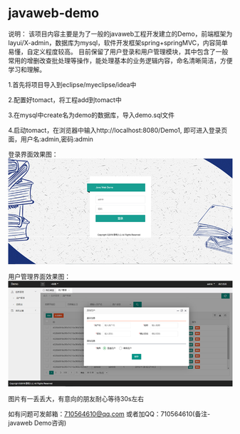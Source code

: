 # javaweb-demo

说明：
该项目内容主要是为了一般的javaweb工程开发建立的Demo，前端框架为layui/X-admin，数据库为mysql，软件开发框架spring+springMVC，内容简单易懂，自定义程度较高。
目前保留了用户登录和用户管理模块，其中包含了一般常用的增删改查批处理等操作，能处理基本的业务逻辑内容，命名清晰简洁，方便学习和理解。  

1.首先将项目导入到eclipse/myeclipse/idea中  

2.配置好tomact，将工程add到tomact中  

3.在mysql中create名为demo的数据库，导入demo.sql文件  

4.启动tomact，在浏览器中输入http://localhost:8080/Demo1, 即可进入登录页面，用户名:admin,密码:admin  

登录界面效果图：  
![login](https://github.com/jingjingdewo/javaweb-demo/blob/master/LoginPage.png?raw=true)

用户管理界面效果图：  
![usermanage](https://github.com/jingjingdewo/javaweb-demo/blob/master/UserManage.png?raw=true)

图片有一丢丢大，有意向的朋友耐心等待30s左右  

如有问题可发邮箱：710564610@qq.com 或者加QQ：710564610(备注-javaweb Demo咨询)


